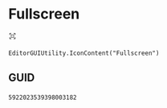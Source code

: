# Fullscreen
![](/img/Fullscreen.png)

``` CSharp
EditorGUIUtility.IconContent("Fullscreen")
```
## GUID
```
5922023539398003182
```
